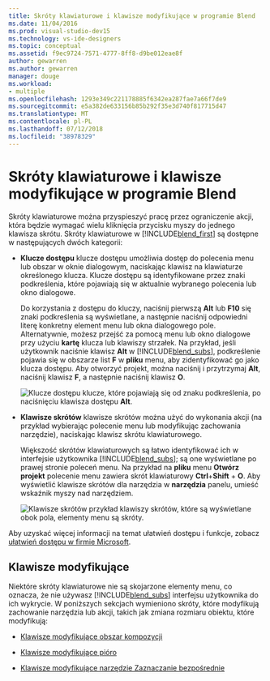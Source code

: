 ```yaml
---
title: Skróty klawiaturowe i klawisze modyfikujące w programie Blend
ms.date: 11/04/2016
ms.prod: visual-studio-dev15
ms.technology: vs-ide-designers
ms.topic: conceptual
ms.assetid: f9ec9724-7571-4777-8ff8-d9be012eae8f
author: gewarren
ms.author: gewarren
manager: douge
ms.workload:
- multiple
ms.openlocfilehash: 1293e349c221178885f6342ea287fae7a66f7de9
ms.sourcegitcommit: e5a382de633156b85b292f35e3d740f817715d47
ms.translationtype: MT
ms.contentlocale: pl-PL
ms.lasthandoff: 07/12/2018
ms.locfileid: "38978329"
---
```

# <a name="keyboard-shortcuts-and-modifier-keys-in-blend"></a>Skróty klawiaturowe i klawisze modyfikujące w programie Blend
Skróty klawiaturowe można przyspieszyć pracę przez ograniczenie akcji, która będzie wymagać wielu kliknięcia przycisku myszy do jednego klawisza skrótu. Skróty klawiaturowe w [!INCLUDE[blend_first](../debugger/includes/blend_first_md.md)] są dostępne w następujących dwóch kategorii:

-   **Klucze dostępu** klucze dostępu umożliwia dostęp do polecenia menu lub obszar w oknie dialogowym, naciskając klawisz na klawiaturze określonego klucza. Klucze dostępu są identyfikowane przez znaki podkreślenia, które pojawiają się w aktualnie wybranego polecenia lub okno dialogowe.

     Do korzystania z dostępu do kluczy, naciśnij pierwszą **Alt** lub **F10** się znaki podkreślenia są wyświetlane, a następnie naciśnij odpowiedni literę konkretny element menu lub okna dialogowego pole. Alternatywnie, możesz przejść za pomocą menu lub okno dialogowe przy użyciu **kartę** klucza lub klawiszy strzałek. Na przykład, jeśli użytkownik naciśnie klawisz **Alt** w [!INCLUDE[blend_subs](../debugger/includes/blend_subs_md.md)], podkreślenie pojawia się w obszarze list **F** w **pliku** menu, aby zidentyfikować go jako klucza dostępu. Aby otworzyć projekt, można naciśnij i przytrzymaj **Alt**, naciśnij klawisz **F**, a następnie naciśnij klawisz **O**.

     ![Klucze dostępu](../designers/media/441d5d67-48ee-4ba3-9e55-1826167e8d64.png) klucze, które pojawiają się od znaku podkreślenia, po naciśnięciu klawisza dostępu **Alt**.

-   **Klawisze skrótów** klawisze skrótów można użyć do wykonania akcji (na przykład wybierając polecenie menu lub modyfikując zachowania narzędzie), naciskając klawisz skrótu klawiaturowego.

     Większość skrótów klawiaturowych są łatwo identyfikować ich w interfejsie użytkownika [!INCLUDE[blend_subs](../debugger/includes/blend_subs_md.md)]; są one wyświetlane po prawej stronie poleceń menu. Na przykład na **pliku** menu **Otwórz projekt** polecenie menu zawiera skrót klawiaturowy **Ctrl**+**Shift** + **O**. Aby wyświetlić klawisze skrótów dla narzędzia w **narzędzia** panelu, umieść wskaźnik myszy nad narzędziem.

     ![Klawisze skrótów przykład](../designers/media/f147fc85-9fc5-4e8a-8039-bead80a3e595.png) klawiszy skrótów, które są wyświetlane obok pola, elementy menu są skróty.

 Aby uzyskać więcej informacji na temat ułatwień dostępu i funkcje, zobacz [ułatwień dostępu w firmie Microsoft](http://go.microsoft.com/fwlink/?LinkId=75069).

## <a name="modifier-keys"></a>Klawisze modyfikujące
 Niektóre skróty klawiaturowe nie są skojarzone elementy menu, co oznacza, że nie używasz [!INCLUDE[blend_subs](../debugger/includes/blend_subs_md.md)] interfejsu użytkownika do ich wykrycie. W poniższych sekcjach wymieniono skróty, które modyfikują zachowanie narzędzia lub akcji, takich jak zmiana rozmiaru obiektu, które modyfikują:

-   [Klawisze modyfikujące obszar kompozycji](../designers/artboard-modifier-keys-in-blend.md)

-   [Klawisze modyfikujące pióro](../designers/pen-tool-modifier-keys-in-blend.md)

-   [Klawisze modyfikujące narzędzie Zaznaczanie bezpośrednie](../designers/direct-selection-tool-modifier-keys-in-blend.md)